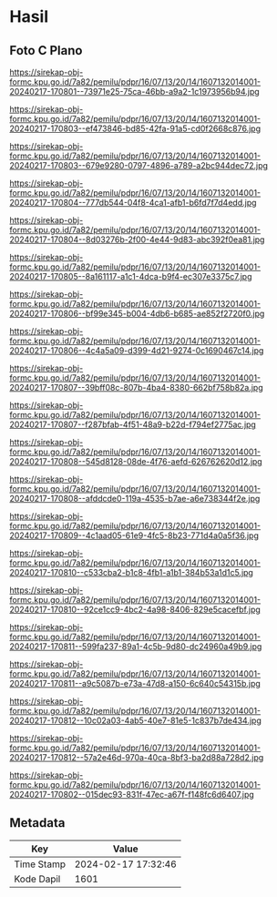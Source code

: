 # Hasil

## Foto C Plano

https://sirekap-obj-formc.kpu.go.id/7a82/pemilu/pdpr/16/07/13/20/14/1607132014001-20240217-170801--73971e25-75ca-46bb-a9a2-1c1973956b94.jpg

https://sirekap-obj-formc.kpu.go.id/7a82/pemilu/pdpr/16/07/13/20/14/1607132014001-20240217-170803--ef473846-bd85-42fa-91a5-cd0f2668c876.jpg

https://sirekap-obj-formc.kpu.go.id/7a82/pemilu/pdpr/16/07/13/20/14/1607132014001-20240217-170803--679e9280-0797-4896-a789-a2bc944dec72.jpg

https://sirekap-obj-formc.kpu.go.id/7a82/pemilu/pdpr/16/07/13/20/14/1607132014001-20240217-170804--777db544-04f8-4ca1-afb1-b6fd7f7d4edd.jpg

https://sirekap-obj-formc.kpu.go.id/7a82/pemilu/pdpr/16/07/13/20/14/1607132014001-20240217-170804--8d03276b-2f00-4e44-9d83-abc392f0ea81.jpg

https://sirekap-obj-formc.kpu.go.id/7a82/pemilu/pdpr/16/07/13/20/14/1607132014001-20240217-170805--8a161117-a1c1-4dca-b9f4-ec307e3375c7.jpg

https://sirekap-obj-formc.kpu.go.id/7a82/pemilu/pdpr/16/07/13/20/14/1607132014001-20240217-170806--bf99e345-b004-4db6-b685-ae852f2720f0.jpg

https://sirekap-obj-formc.kpu.go.id/7a82/pemilu/pdpr/16/07/13/20/14/1607132014001-20240217-170806--4c4a5a09-d399-4d21-9274-0c1690467c14.jpg

https://sirekap-obj-formc.kpu.go.id/7a82/pemilu/pdpr/16/07/13/20/14/1607132014001-20240217-170807--39bff08c-807b-4ba4-8380-662bf758b82a.jpg

https://sirekap-obj-formc.kpu.go.id/7a82/pemilu/pdpr/16/07/13/20/14/1607132014001-20240217-170807--f287bfab-4f51-48a9-b22d-f794ef2775ac.jpg

https://sirekap-obj-formc.kpu.go.id/7a82/pemilu/pdpr/16/07/13/20/14/1607132014001-20240217-170808--545d8128-08de-4f76-aefd-626762620d12.jpg

https://sirekap-obj-formc.kpu.go.id/7a82/pemilu/pdpr/16/07/13/20/14/1607132014001-20240217-170808--afddcde0-119a-4535-b7ae-a6e738344f2e.jpg

https://sirekap-obj-formc.kpu.go.id/7a82/pemilu/pdpr/16/07/13/20/14/1607132014001-20240217-170809--4c1aad05-61e9-4fc5-8b23-771d4a0a5f36.jpg

https://sirekap-obj-formc.kpu.go.id/7a82/pemilu/pdpr/16/07/13/20/14/1607132014001-20240217-170810--c533cba2-b1c8-4fb1-a1b1-384b53a1d1c5.jpg

https://sirekap-obj-formc.kpu.go.id/7a82/pemilu/pdpr/16/07/13/20/14/1607132014001-20240217-170810--92ce1cc9-4bc2-4a98-8406-829e5cacefbf.jpg

https://sirekap-obj-formc.kpu.go.id/7a82/pemilu/pdpr/16/07/13/20/14/1607132014001-20240217-170811--599fa237-89a1-4c5b-9d80-dc24960a49b9.jpg

https://sirekap-obj-formc.kpu.go.id/7a82/pemilu/pdpr/16/07/13/20/14/1607132014001-20240217-170811--a9c5087b-e73a-47d8-a150-6c640c54315b.jpg

https://sirekap-obj-formc.kpu.go.id/7a82/pemilu/pdpr/16/07/13/20/14/1607132014001-20240217-170812--10c02a03-4ab5-40e7-81e5-1c837b7de434.jpg

https://sirekap-obj-formc.kpu.go.id/7a82/pemilu/pdpr/16/07/13/20/14/1607132014001-20240217-170812--57a2e46d-970a-40ca-8bf3-ba2d88a728d2.jpg

https://sirekap-obj-formc.kpu.go.id/7a82/pemilu/pdpr/16/07/13/20/14/1607132014001-20240217-170802--015dec93-831f-47ec-a67f-f148fc6d6407.jpg


## Metadata

| Key        | Value               |
| ---------- | ------------------- |
| Time Stamp | 2024-02-17 17:32:46 |
| Kode Dapil | 1601                |



